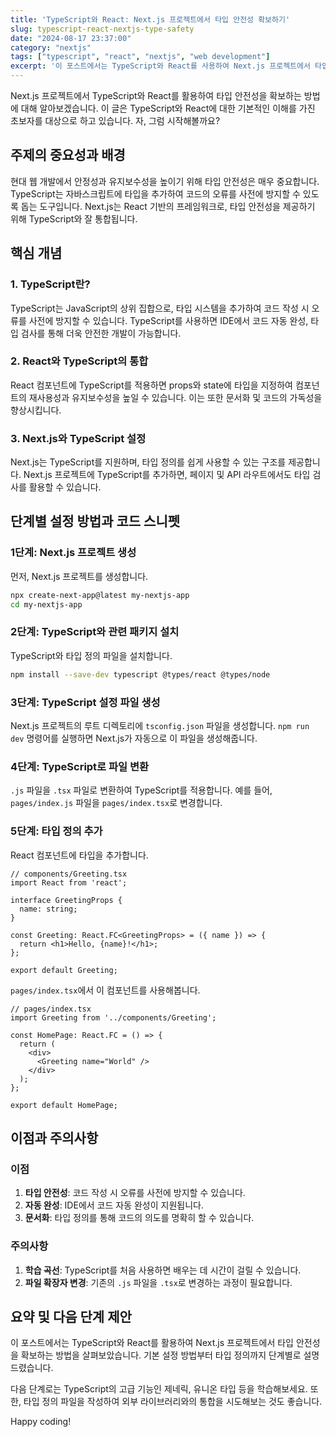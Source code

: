 ```yaml
---
title: 'TypeScript와 React: Next.js 프로젝트에서 타입 안전성 확보하기'
slug: typescript-react-nextjs-type-safety
date: "2024-08-17 23:37:00"
category: "nextjs"
tags: ["typescript", "react", "nextjs", "web development"]
excerpt: '이 포스트에서는 TypeScript와 React를 사용하여 Next.js 프로젝트에서 타입 안전성을 확보하는 방법을 알아봅니다.'
---
```


Next.js 프로젝트에서 TypeScript와 React를 활용하여 타입 안전성을 확보하는 방법에 대해 알아보겠습니다. 이 글은 TypeScript와 React에 대한 기본적인 이해를 가진 초보자를 대상으로 하고 있습니다. 자, 그럼 시작해볼까요?

## 주제의 중요성과 배경

현대 웹 개발에서 안정성과 유지보수성을 높이기 위해 타입 안전성은 매우 중요합니다. TypeScript는 자바스크립트에 타입을 추가하여 코드의 오류를 사전에 방지할 수 있도록 돕는 도구입니다. Next.js는 React 기반의 프레임워크로, 타입 안전성을 제공하기 위해 TypeScript와 잘 통합됩니다.

## 핵심 개념

### 1. TypeScript란?

TypeScript는 JavaScript의 상위 집합으로, 타입 시스템을 추가하여 코드 작성 시 오류를 사전에 방지할 수 있습니다. TypeScript를 사용하면 IDE에서 코드 자동 완성, 타입 검사를 통해 더욱 안전한 개발이 가능합니다.

### 2. React와 TypeScript의 통합

React 컴포넌트에 TypeScript를 적용하면 props와 state에 타입을 지정하여 컴포넌트의 재사용성과 유지보수성을 높일 수 있습니다. 이는 또한 문서화 및 코드의 가독성을 향상시킵니다.

### 3. Next.js와 TypeScript 설정

Next.js는 TypeScript를 지원하며, 타입 정의를 쉽게 사용할 수 있는 구조를 제공합니다. Next.js 프로젝트에 TypeScript를 추가하면, 페이지 및 API 라우트에서도 타입 검사를 활용할 수 있습니다.

## 단계별 설정 방법과 코드 스니펫

### 1단계: Next.js 프로젝트 생성

먼저, Next.js 프로젝트를 생성합니다.

```bash
npx create-next-app@latest my-nextjs-app
cd my-nextjs-app
```

### 2단계: TypeScript와 관련 패키지 설치

TypeScript와 타입 정의 파일을 설치합니다.

```bash
npm install --save-dev typescript @types/react @types/node
```

### 3단계: TypeScript 설정 파일 생성

Next.js 프로젝트의 루트 디렉토리에 `tsconfig.json` 파일을 생성합니다. `npm run dev` 명령어를 실행하면 Next.js가 자동으로 이 파일을 생성해줍니다.

### 4단계: TypeScript로 파일 변환

`.js` 파일을 `.tsx` 파일로 변환하여 TypeScript를 적용합니다. 예를 들어, `pages/index.js` 파일을 `pages/index.tsx`로 변경합니다.

### 5단계: 타입 정의 추가

React 컴포넌트에 타입을 추가합니다.

```tsx
// components/Greeting.tsx
import React from 'react';

interface GreetingProps {
  name: string;
}

const Greeting: React.FC<GreetingProps> = ({ name }) => {
  return <h1>Hello, {name}!</h1>;
};

export default Greeting;
```

`pages/index.tsx`에서 이 컴포넌트를 사용해봅니다.

```tsx
// pages/index.tsx
import Greeting from '../components/Greeting';

const HomePage: React.FC = () => {
  return (
    <div>
      <Greeting name="World" />
    </div>
  );
};

export default HomePage;
```

## 이점과 주의사항

### 이점

1. **타입 안전성**: 코드 작성 시 오류를 사전에 방지할 수 있습니다.
2. **자동 완성**: IDE에서 코드 자동 완성이 지원됩니다.
3. **문서화**: 타입 정의를 통해 코드의 의도를 명확히 할 수 있습니다.

### 주의사항

1. **학습 곡선**: TypeScript를 처음 사용하면 배우는 데 시간이 걸릴 수 있습니다.
2. **파일 확장자 변경**: 기존의 `.js` 파일을 `.tsx`로 변경하는 과정이 필요합니다.

## 요약 및 다음 단계 제안

이 포스트에서는 TypeScript와 React를 활용하여 Next.js 프로젝트에서 타입 안전성을 확보하는 방법을 살펴보았습니다. 기본 설정 방법부터 타입 정의까지 단계별로 설명드렸습니다.

다음 단계로는 TypeScript의 고급 기능인 제네릭, 유니온 타입 등을 학습해보세요. 또한, 타입 정의 파일을 작성하여 외부 라이브러리와의 통합을 시도해보는 것도 좋습니다.

Happy coding!

